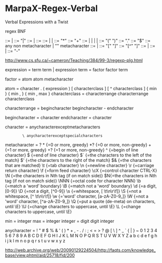﻿MarpaX-Regex-Verbal
===================

Verbal Expressions with a Twist

regex BNF

<RE>     ::=     <union> | <simple-RE>
<union>  ::=    <RE> "|" <simple-RE>
<simple-RE>  ::=     <concatenation> | <basic-RE>
<concatenation>  ::=    <simple-RE> <basic-RE>
<basic-RE>   ::=     <star> | <plus> | <elementary-RE>
<star>   ::=    <elementary-RE> "*"
<plus>   ::=    <elementary-RE> "+"
<elementary-RE>  ::=     <group> | <any> | <eos> | <char> | <set>
<group>  ::=    "(" <RE> ")"
<any>    ::=    "."
<eos>    ::=    "$"
<char>   ::=    any non metacharacter | "\" metacharacter
<set>    ::=     <positive-set> | <negative-set>
<positive-set>   ::=    "[" <set-items> "]"
<negative-set>   ::=    "[^" <set-items> "]"
<set-items>  ::=    <set-item> | <set-item> <set-items>
<set-items>  ::=    <range> | <char>
<range>  ::=    <char> "-" <char>

http://www.cs.sfu.ca/~cameron/Teaching/384/99-3/regexp-plg.html

expression = term
             term | expression
term = factor
       factor term

factor = atom
         atom metacharacter

atom = character
       .
       ( expression )
       [ characterclass ]
       [ ^ characterclass ]
       { min }
       { min ,  }
       { min , max }
characterclass = characterrange
                 characterrange characterclass

characterrange = begincharacter
                 begincharacter - endcharacter

begincharacter = character
endcharacter = character

character =
            anycharacterexceptmetacharacters

            \ anycharacterexceptspecialcharacters

metacharacter = ?
                * {=0 or more, greedy}
                *? {=0 or more, non-greedy}
                + {=1 or more, greedy}
                +? {=1 or more, non-greedy}
                ^ {=begin of line character}
                $ {=end of line character}
                $` {=the characters to the left of the match}
                $' {=the characters to the right of the match}
                $& {=the characters that are matched}
                \t {=tab character}
                \n {=newline character}
                \r {=carriage return character}
                \f {=form feed character}
                \cX {=control character CTRL-X}
                \N {=the characters in Nth tag (if on match side)}
                $N{=the characters in Nth tag (if not on match side)}
                \NNN {=octal code for character NNN}
                \b {=match a 'word' boundary}
                \B {=match not a 'word' boundary}
                \d {=a digit, [0-9]}
                \D {=not a digit, [^0-9]}
                \s {=whitespace, [ \t\n\r\f]}
                \S {=not a whitespace, [^ \t\n\r\f]}
                \w {='word' character, [a-zA-Z0-9_]}
                \W {=not a 'word' character, [^a-zA-Z0-9_]}
                \Q {=put a quote (de-meta) on characters, until \E}
                \U {=change characters to uppercase, until \E}
                \L {=change characters to uppercase, until \E}

min = integer
max = integer
integer = digit
          digit integer

anycharacter = ! " # $ % & ' ( ) * + , - . / :
               ; < = > ? @ [ \ ] ^ _ ` { | } ~
               0 1 2 3 4 5 6 7 8 9
               A B C D E F G H I J K L M N O P Q R S T U V W X Y Z
               a b c d e f g h i j k l m n o p q r s t u v w x y z

http://web.archive.org/web/20090129224504/http://faqts.com/knowledge_base/view.phtml/aid/25718/fid/200               
